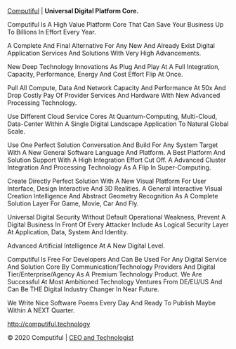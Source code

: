 <a target="_blank" href="http://Computiful.Technology">Computiful</a> | <b>Universal Digital Platform Core.</b>

Computiful Is A High Value Platform Core That Can Save Your Business Up To Billions In Effort Every Year.

A Complete And Final Alternative For Any New And Already Exist Digital Application Services And Solutions With Very High Advancements.

New Deep Technology Innovations As Plug And Play At A Full Integration, Capacity, Performance, Energy And Cost Effort Flip At Once.

Pull All Compute, Data And Network Capacity And Performance At 50x And Drop Costly Pay Of Provider Services And Hardware With New Advanced Processing Technology.

Use Different Cloud Service Cores At Quantum-Computing, Multi-Cloud, Data-Center Within A Single Digital Landscape Application To Natural Global Scale.

Use One Perfect Solution Conversation And Build For Any System Target With A New General Software Language And Platform. A Best Platform And Solution Support With A High Integration Effort Cut Off. A Advanced Cluster Integration And Processing Technology As A Flip In Super-Computing.

Create Directly Perfect Solution With A New Visual Platform For User Interface, Design Interactive And 3D Realities. A General Interactive Visual Creation Intelligence And Abstract Geometry Recognition As A Complete Solution Layer For Game, Movie, Car And Fly.

Universal Digital Security Without Default Operational Weakness, Prevent A Digital Business In Front Of Every Attacker Include As Logical Security Layer At Application, Data, System And Identity.

Advanced Artificial Intelligence At A New Digital Level.

Computiful Is Free For Developers And Can Be Used For Any Digital Service And Solution Core By Communication/Technology Providers And Digital Tier/Enterprise/Agency As A Premium Technology Product.
We Are Successful At Most Ambitioned Technology Ventures From DE/EU/US And Can Be THE Digital Industry Changer In Near Future.

We Write Nice Software Poems Every Day And Ready To Publish Maybe Within A NEXT Quarter.

<a class="mail" target="_blank" href="http://Computiful.Technology">http://computiful.technology</a>

<div class="copy">© 2020 Computiful | <a class="founder" href="https://linkedin.com/in/ms84/">CEO and Technologist</a></div>
